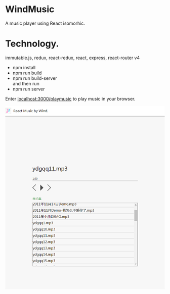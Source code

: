 # WindMusic  
A music player using React isomorhic.  

# Technology.  
immutable.js, redux, react-redux, react, express, react-router v4  

* npm install  
* npm run build  
* npm run build-server  
and then run  
* npm run server  

Enter [localhost:3000/playmusic](localhost:3000/playmusic) to play music in your browser.  

![](/doc/music.png)